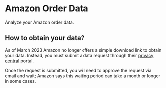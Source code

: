 # Amazon Order Data
Analyze your Amazon order data.


## How to obtain your data?

As of March 2023 Amazon no longer offers a simple download link to obtain your data. Instead, you must submit a data request through their [privacy central](https://www.amazon.com/gp/privacycentral/dsar/preview.html) portal.

Once the request is submitted, you will need to approve the request via email and wait; Amazon says this waiting period can take a month or longer in some cases.